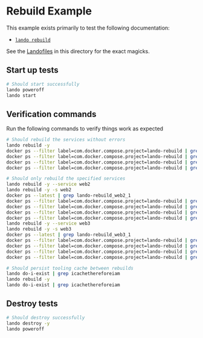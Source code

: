 # Rebuild Example

This example exists primarily to test the following documentation:

* [`lando rebuild`](https://docs.lando.dev/cli/rebuild.html)

See the [Landofiles](https://docs.lando.dev/config/lando.html) in this directory for the exact magicks.

## Start up tests

```bash
# Should start successfully
lando poweroff
lando start
```

## Verification commands

Run the following commands to verify things work as expected

```bash
# Should rebuild the services without errors
lando rebuild -y
docker ps --filter label=com.docker.compose.project=lando-rebuild | grep lando-rebuild_web_1
docker ps --filter label=com.docker.compose.project=lando-rebuild | grep lando-rebuild_web2_1
docker ps --filter label=com.docker.compose.project=lando-rebuild | grep lando-rebuild_web3_1
docker ps --filter label=com.docker.compose.project=lando-rebuild | grep lando-rebuild_web4_1

# Should only rebuild the specified services
lando rebuild -y --service web2
lando rebuild -y -s web2
docker ps --latest | grep lando-rebuild_web2_1
docker ps --filter label=com.docker.compose.project=lando-rebuild | grep lando-rebuild_web_1
docker ps --filter label=com.docker.compose.project=lando-rebuild | grep lando-rebuild_web2_1
docker ps --filter label=com.docker.compose.project=lando-rebuild | grep lando-rebuild_web3_1
docker ps --filter label=com.docker.compose.project=lando-rebuild | grep lando-rebuild_web4_1
lando rebuild -y --service web3
lando rebuild -y -s web3
docker ps --latest | grep lando-rebuild_web3_1
docker ps --filter label=com.docker.compose.project=lando-rebuild | grep lando-rebuild_web_1
docker ps --filter label=com.docker.compose.project=lando-rebuild | grep lando-rebuild_web2_1
docker ps --filter label=com.docker.compose.project=lando-rebuild | grep lando-rebuild_web3_1
docker ps --filter label=com.docker.compose.project=lando-rebuild | grep lando-rebuild_web4_1

# Should persist tooling cache between rebuilds
lando do-i-exist | grep icachethereforeiam
lando rebuild -y
lando do-i-exist | grep icachethereforeiam
```

## Destroy tests

```bash
# Should destroy successfully
lando destroy -y
lando poweroff
```
